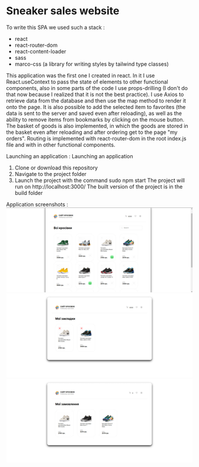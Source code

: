 # Sneaker sales website

To write this SPA we used such a stack :

- react
- react-router-dom
- react-content-loader
- sass
- marco-css (a library for writing styles by tailwind type classes)

This application was the first one I created in react. In it I use React.useContext to pass the state of elements to other functional components, also in some parts of the code I use props-drilling (I don't do that now because I realized that it is not the best practice).
I use Axios to retrieve data from the database and then use the map method to render it onto the page. It is also possible to add the selected item to favorites (the data is sent to the server and saved even after reloading), as well as the ability to remove items from bookmarks by clicking on the mouse button. The basket of goods is also implemented, in which the goods are stored in the basket even after reloading and after ordering get to the page "my orders". Routing is implemented with react-router-dom in the root index.js file and with <Link> in other functional components.

Launching an application :
Launching an application 
1) Clone or download this repository
2) Navigate to the project folder 
3) Launch the project with the command sudo npm start
The project will run on http://localhost:3000/
The built version of the project is in the build folder

Application screenshots : 
![](https://github.com/valdemarus21/REACT-snikers-shop/blob/master/screenshots/12.jpg)
![](https://github.com/valdemarus21/REACT-snikers-shop/blob/master/screenshots/13.jpg)
![](https://github.com/valdemarus21/REACT-snikers-shop/blob/master/screenshots/14.jpg)

